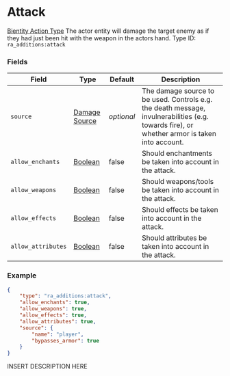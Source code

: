 # Attack
[Bientity Action Type](../bientity_action_types.md)
The actor entity will damage the target enemy as if they had just been hit with the weapon in the actors hand.
Type ID: `ra_additions:attack`
### Fields
Field | Type | Default | Description
------|------|---------|-------------
`source` | [Damage Source](../data_types/damage_source.md) | _optional_ | The damage source to be used. Controls e.g. the death message, invulnerabilities (e.g. towards fire), or whether armor is taken into account.
`allow_enchants` | [Boolean](../data_types/boolean.md) | false | Should enchantments be taken into account in the attack.
`allow_weapons` | [Boolean](../data_types/boolean.md) | false | Should weapons/tools be taken into account in the attack.
`allow_effects` | [Boolean](../data_types/boolean.md) | false | Should effects be taken into account in the attack.
`allow_attributes` | [Boolean](../data_types/boolean.md) | false | Should attributes be taken into account in the attack.

### Example
```json
{
    "type": "ra_additions:attack",
    "allow_enchants": true,
    "allow_weapons": true,
    "allow_effects": true,
    "allow_attributes": true,
    "source": {
        "name": "player",
        "bypasses_armor": true
    }
}```
INSERT DESCRIPTION HERE
